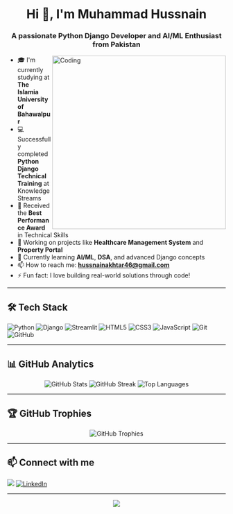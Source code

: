 <!-- Profile README for hussnain46 -->

<h1 align="center">Hi 👋, I'm Muhammad Hussnain</h1>
<h3 align="center">A passionate Python Django Developer and AI/ML Enthusiast from Pakistan</h3>

<img align="right" alt="Coding" width="400" src="https://cdn.dribbble.com/users/1162077/screenshots/3848914/programmer.gif">

- 🎓 I'm currently studying at **The Islamia University of Bahawalpur**  
- 💻 Successfully completed **Python Django Technical Training** at Knowledge Streams  
- 🥇 Received the **Best Performance Award** in Technical Skills  
- 🔭 Working on projects like **Healthcare Management System** and **Property Portal**  
- 🌱 Currently learning **AI/ML**, **DSA**, and advanced Django concepts  
- 📫 How to reach me: **hussnainakhtar46@gmail.com**  
- ⚡ Fun fact: I love building real-world solutions through code!

---

## 🛠️ Tech Stack

<p align="left">
  <img src="https://img.shields.io/badge/Python-3776AB?style=for-the-badge&logo=python&logoColor=white" alt="Python"/>
  <img src="https://img.shields.io/badge/Django-092E20?style=for-the-badge&logo=django&logoColor=white" alt="Django"/>
  <img src="https://img.shields.io/badge/Streamlit-FF4B4B?style=for-the-badge&logo=streamlit&logoColor=white" alt="Streamlit"/>
  <img src="https://img.shields.io/badge/HTML5-E34F26?style=for-the-badge&logo=html5&logoColor=white" alt="HTML5"/>
  <img src="https://img.shields.io/badge/CSS3-1572B6?style=for-the-badge&logo=css3&logoColor=white" alt="CSS3"/>
  <img src="https://img.shields.io/badge/JavaScript-F7DF1E?style=for-the-badge&logo=javascript&logoColor=black" alt="JavaScript"/>
  <img src="https://img.shields.io/badge/Git-F05032?style=for-the-badge&logo=git&logoColor=white" alt="Git"/>
  <img src="https://img.shields.io/badge/GitHub-181717?style=for-the-badge&logo=github&logoColor=white" alt="GitHub"/>
</p>

---

## 📊 GitHub Analytics

<p align="center">
  <img src="https://github-readme-stats.vercel.app/api?username=hussnain46&show_icons=true&theme=github_dark&hide_border=true" alt="GitHub Stats" />
  <img src="https://github-readme-streak-stats.herokuapp.com/?user=hussnain46&theme=github-dark&hide_border=true" alt="GitHub Streak" />
  <img src="https://github-readme-stats.vercel.app/api/top-langs/?username=hussnain46&layout=compact&theme=github_dark&hide_border=true" alt="Top Languages" />
</p>

---

## 🏆 GitHub Trophies

<p align="center">
  <img src="https://github-profile-trophy.vercel.app/?username=hussnain46&theme=algolia&no-frame=true&no-bg=true&margin-w=4" alt="GitHub Trophies"/>
</p>

---

## 📫 Connect with me

<p align="left">
  <a href="mailto:hussnain.email@example.com"><img src="https://img.shields.io/badge/Gmail-D14836?style=for-the-badge&logo=gmail&logoColor=white"/></a>
  <a href="https://linkedin.com/in/yourlinkedin" target="blank"><img src="https://img.shields.io/badge/LinkedIn-0A66C2?style=for-the-badge&logo=linkedin&logoColor=white" alt="LinkedIn"/></a>
</p>

---

<p align="center">
  <img src="https://capsule-render.vercel.app/api?type=waving&color=auto&height=90&section=footer"/>
</p>
